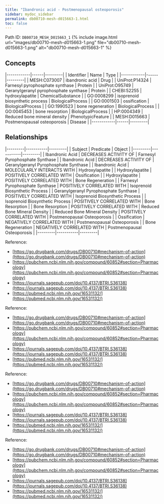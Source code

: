 ```yaml
---
title: "Ibandronic acid - Postmenopausal osteoporosis"
sidebar: mydoc_sidebar
permalink: db00710-mesh-d015663-1.html
toc: false 
---
```



Path ID: `DB00710_MESH_D015663_1`
{% include image.html url="images/db00710-mesh-d015663-1.png" file="db00710-mesh-d015663-1.png" alt="db00710-mesh-d015663-1" %}

## Concepts

|------------|------|---------|
| Identifier | Name | Type    |
|------------|------|---------|
| MESH:C073007 | ibandronic acid | Drug |
| UniProt:P14324 | Farnesyl pyrophosphate synthase | Protein |
| UniProt:O95749 | Geranylgeranyl pyrophosphate synthase | Protein |
| CHEBI:52255 | hydroxylapatite | ChemicalSubstance |
| GO:0008299 | isoprenoid biosynthetic process | BiologicalProcess |
| GO:0001503 | ossification | BiologicalProcess |
| GO:1990523 | bone regeneration | BiologicalProcess |
| GO:0045453 | bone resorption | BiologicalProcess |
| HP:0004349 | Reduced bone mineral density | PhenotypicFeature |
| MESH:D015663 | Postmenopausal osteoporosis | Disease |
|------------|------|---------|

## Relationships

|---------|-----------|---------|
| Subject | Predicate | Object  |
|---------|-----------|---------|
| Ibandronic Acid | DECREASES ACTIVITY OF | Farnesyl Pyrophosphate Synthase |
| Ibandronic Acid | DECREASES ACTIVITY OF | Geranylgeranyl Pyrophosphate Synthase |
| Ibandronic Acid | MOLECULARLY INTERACTS WITH | Hydroxylapatite |
| Hydroxylapatite | POSITIVELY CORRELATED WITH | Ossification |
| Hydroxylapatite | POSITIVELY CORRELATED WITH | Bone Regeneration |
| Farnesyl Pyrophosphate Synthase | POSITIVELY CORRELATED WITH | Isoprenoid Biosynthetic Process |
| Geranylgeranyl Pyrophosphate Synthase | POSITIVELY CORRELATED WITH | Isoprenoid Biosynthetic Process |
| Isoprenoid Biosynthetic Process | POSITIVELY CORRELATED WITH | Bone Resorption |
| Bone Resorption | POSITIVELY CORRELATED WITH | Reduced Bone Mineral Density |
| Reduced Bone Mineral Density | POSITIVELY CORRELATED WITH | Postmenopausal Osteoporosis |
| Ossification | NEGATIVELY CORRELATED WITH | Postmenopausal Osteoporosis |
| Bone Regeneration | NEGATIVELY CORRELATED WITH | Postmenopausal Osteoporosis |
|---------|-----------|---------|

Reference: 
  - [https://go.drugbank.com/drugs/DB00710#mechanism-of-action](https://go.drugbank.com/drugs/DB00710#mechanism-of-action)
  - [https://pubchem.ncbi.nlm.nih.gov/compound/60852#section=Pharmacology](https://pubchem.ncbi.nlm.nih.gov/compound/60852#section=Pharmacology)
  - [https://journals.sagepub.com/doi/10.4137/BTRI.S36138](https://journals.sagepub.com/doi/10.4137/BTRI.S36138)
  - [https://pubmed.ncbi.nlm.nih.gov/16531132/](https://pubmed.ncbi.nlm.nih.gov/16531132/)

Reference: 
  - [https://go.drugbank.com/drugs/DB00710#mechanism-of-action](https://go.drugbank.com/drugs/DB00710#mechanism-of-action)
  - [https://pubchem.ncbi.nlm.nih.gov/compound/60852#section=Pharmacology](https://pubchem.ncbi.nlm.nih.gov/compound/60852#section=Pharmacology)
  - [https://journals.sagepub.com/doi/10.4137/BTRI.S36138](https://journals.sagepub.com/doi/10.4137/BTRI.S36138)
  - [https://pubmed.ncbi.nlm.nih.gov/16531132/](https://pubmed.ncbi.nlm.nih.gov/16531132/)

Reference: 
  - [https://go.drugbank.com/drugs/DB00710#mechanism-of-action](https://go.drugbank.com/drugs/DB00710#mechanism-of-action)
  - [https://pubchem.ncbi.nlm.nih.gov/compound/60852#section=Pharmacology](https://pubchem.ncbi.nlm.nih.gov/compound/60852#section=Pharmacology)
  - [https://journals.sagepub.com/doi/10.4137/BTRI.S36138](https://journals.sagepub.com/doi/10.4137/BTRI.S36138)
  - [https://pubmed.ncbi.nlm.nih.gov/16531132/](https://pubmed.ncbi.nlm.nih.gov/16531132/)

Reference: 
  - [https://go.drugbank.com/drugs/DB00710#mechanism-of-action](https://go.drugbank.com/drugs/DB00710#mechanism-of-action)
  - [https://pubchem.ncbi.nlm.nih.gov/compound/60852#section=Pharmacology](https://pubchem.ncbi.nlm.nih.gov/compound/60852#section=Pharmacology)
  - [https://journals.sagepub.com/doi/10.4137/BTRI.S36138](https://journals.sagepub.com/doi/10.4137/BTRI.S36138)
  - [https://pubmed.ncbi.nlm.nih.gov/16531132/](https://pubmed.ncbi.nlm.nih.gov/16531132/)
